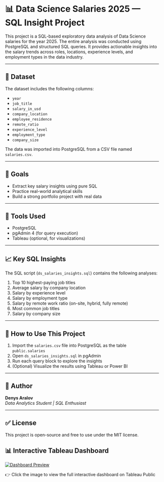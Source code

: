 # 📊 Data Science Salaries 2025 — SQL Insight Project

This project is a SQL-based exploratory data analysis of Data Science salaries for the year 2025. The entire analysis was conducted using PostgreSQL and structured SQL queries. It provides actionable insights into the salary trends across roles, locations, experience levels, and employment types in the data industry.

---

## 📁 Dataset
The dataset includes the following columns:
- `year`
- `job_title`
- `salary_in_usd`
- `company_location`
- `employee_residence`
- `remote_ratio`
- `experience_level`
- `employment_type`
- `company_size`

The data was imported into PostgreSQL from a CSV file named `salaries.csv`.

---

## 🎯 Goals
- Extract key salary insights using pure SQL
- Practice real-world analytical skills
- Build a strong portfolio project with real data

---

## 🔧 Tools Used
- PostgreSQL
- pgAdmin 4 (for query execution)
- Tableau (optional, for visualizations)

---

## 📈 Key SQL Insights
The SQL script (`ds_salaries_insights.sql`) contains the following analyses:
1. Top 10 highest-paying job titles
2. Average salary by company location
3. Salary by experience level
4. Salary by employment type
5. Salary by remote work ratio (on-site, hybrid, fully remote)
6. Most common job titles
7. Salary by company size

---

## 🚀 How to Use This Project
1. Import the `salaries.csv` file into PostgreSQL as the table `public.salaries`
2. Open `ds_salaries_insights.sql` in pgAdmin
3. Run each query block to explore the insights
4. (Optional) Visualize the results using Tableau or Power BI

---

## 🧠 Author
**Denys Aralov**  
_Data Analytics Student | SQL Enthusiast_

---

## ✅ License
This project is open-source and free to use under the MIT license.

## 📊 Interactive Tableau Dashboard

[![Dashboard Preview](dashboard.png)](https://public.tableau.com/views/salaries_2025/Dashboard1)

👉 Click the image to view the full interactive dashboard on Tableau Public
